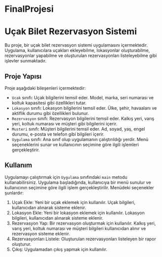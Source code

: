 # FinalProjesi

# Uçak Bilet Rezervasyon Sistemi

Bu proje, bir uçak bilet rezervasyon sistemi uygulamasını içermektedir. Uygulama, kullanıcılara uçakları ekleyebilme, lokasyonlar oluşturabilme, rezervasyonlar yapabilme ve oluşturulan rezervasyonları listeleyebilme gibi işlevler sunmaktadır.

## Proje Yapısı

Proje aşağıdaki bileşenleri içermektedir:

- `Ucak` sınıfı: Uçak bilgilerini temsil eder. Model, marka, seri numarası ve koltuk kapasitesi gibi özellikleri tutar.
- `Lokasyon` sınıfı: Lokasyon bilgilerini temsil eder. Ülke, şehir, havaalanı ve aktiflik durumu gibi özellikleri bulunur.
- `Rezervasyon` sınıfı: Rezervasyon bilgilerini temsil eder. Kalkış yeri, varış yeri, koltuk numarası ve müşteri gibi bilgilerini içerir.
- `Musteri` sınıfı: Müşteri bilgilerini temsil eder. Ad, soyad, yaş, engel durumu, e-posta ve telefon gibi bilgileri içerir.
- `Uygulama` sınıfı: Ana sınıf olup uygulamanın çalıştırıldığı yerdir. Menü seçeneklerini sunar ve kullanıcının seçimine göre ilgili işlemleri gerçekleştirir.

## Kullanım

Uygulamayı çalıştırmak için `Uygulama` sınıfındaki `main` metodu kullanabilirsiniz. Uygulama başladığında, kullanıcıya bir menü sunulur ve kullanıcının seçimine göre ilgili işlem gerçekleştirilir. Menüdeki seçenekler şunlardır:

1. Uçak Ekle: Yeni bir uçak eklemek için kullanılır. Uçak bilgileri, kullanıcıdan alınarak sisteme eklenir.
2. Lokasyon Ekle: Yeni bir lokasyon eklemek için kullanılır. Lokasyon bilgileri, kullanıcıdan alınarak sisteme eklenir.
3. Rezervasyon Yap: Bir rezervasyon oluşturmak için kullanılır. Kalkış yeri, varış yeri, koltuk numarası ve müşteri bilgileri kullanıcıdan alınır ve rezervasyon sisteme eklenir.
4. Rezervasyonları Listele: Oluşturulan rezervasyonları listeleyen bir rapor oluşturur.
0. Çıkış: Uygulamadan çıkış yapmak için kullanılır.
